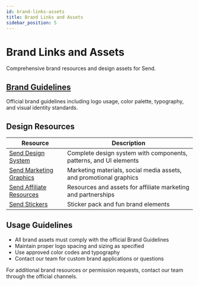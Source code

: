 ```yaml
---
id: brand-links-assets
title: Brand Links and Assets
sidebar_position: 5
---
```


# Brand Links and Assets

Comprehensive brand resources and design assets for Send.

## <a href="https://www.figma.com/proto/T944OuIGQWaTTUpWgbbGP0/-send-Brand-Guidelines--Community-?node-id=1-2923&p=f&t=V7caQ89XjZpk2TvP-1&scaling=contain&content-scaling=fixed&page-id=0%3A1" class="multisig-token-link" target="_blank">Brand Guidelines</a>

Official brand guidelines including logo usage, color palette, typography, and visual identity standards.

## Design Resources

| Resource | Description |
|----------|-------------|
| <a href="https://www.figma.com/community/file/1394206277430437640" class="multisig-token-link" target="_blank">Send Design System</a> | Complete design system with components, patterns, and UI elements |
| <a href="https://www.figma.com/community/file/1416339903615492905/send-marketing-graphics" class="multisig-token-link" target="_blank">Send Marketing Graphics</a> | Marketing materials, social media assets, and promotional graphics |
| <a href="https://www.figma.com/community/file/1418646677248257205/send-affiliate-resources" class="multisig-token-link" target="_blank">Send Affiliate Resources</a> | Resources and assets for affiliate marketing and partnerships |
| <a href="https://www.figma.com/community/file/1440467639305710686/send-stickers" class="multisig-token-link" target="_blank">Send Stickers</a> | Sticker pack and fun brand elements |

## Usage Guidelines

- All brand assets must comply with the official Brand Guidelines
- Maintain proper logo spacing and sizing as specified
- Use approved color codes and typography
- Contact our team for custom brand applications or questions

For additional brand resources or permission requests, contact our team through the official channels.